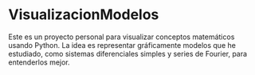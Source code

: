 # VisualizacionModelos
Este es un proyecto personal para visualizar conceptos matemáticos usando Python. La idea es representar gráficamente modelos que he estudiado, como sistemas diferenciales simples y series de Fourier, para entenderlos mejor.
